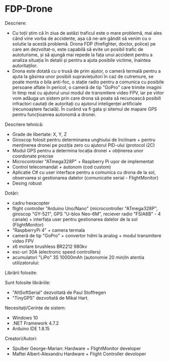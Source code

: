 # FDP-Drone

Descriere:
* Cu toții știm că în ziua de astăzi traficul este o mare problemă, mai ales când vine vorba de accidente, așa că ne-am gândit să venim cu o solutie la acestă problemă. Drona FDP (firefighter, doctor, police) pe care am dezvoltat-o, este capabilă să evite un posibil trafic de autoturisme, și să ajungă mai repede la fața unui accident pentru a analiza situația în detalii și pentru a ajuta posibile victime, înaintea autoritaților.
* Drona este dotată cu o trusă de prim ajutor, o cameră termală pentru a ajuta la găsirea unor posibili supraviețuitori în caz de cutremure, se poate monta o bila anti-foc, o stație radio pentru a comunica cu posibile persoane aflate în pericol, o cameră de tip "GoPro" care trimite imagini în timp real cu ajutorul unui modul de transmitere video FPV, iar pe viitor vom adăuga un sistem prin care drona să poata să recunoască posibili infractori cautați de autoritați cu ajutorul inteligenței artificiale (recunoaștere facială). În curând va fi gata și sitemul de mapare GPS pentru funcțioanrea autonomă a dronei.

Descriere tehnică:
* Grade de libertate: X, Y, Z
* Giroscop folosit pentru determinarea unghiului de înclinare + pentru menținerea dronei pe poziția zero cu ajutorul PID-ului (protocol i2C)
* Modul GPS pentru a determina locația dronei + obținerea unor coordonate precise
* Microcontroler "ATmega328P" + Raspberry Pi ușor de implementat
* Control telecomandat + autonom (cod custom)
* Aplicatie C# cu user interface pentru a comunica cu drona de la sol, observarea si gestionarea datelor (comunicatie serial - FlightMonitor)
* Desing robust

Dotări:
* cadru hexacopter
* flight controller "Arduino Uno/Nano" (microcontroller "ATmega328P", giroscop "GY-521", GPS "U-blox Neo-6M", reciever radio "FSIA6B" - 4 canale) + interfața user pentru gestionarea datelor de la sol (FlightMonitor)
* "RaspberryPi 4" + camera termala
* cameră de tip "GoPro" + convertor hdmi la analog + modul transmitere video FPV
* x6 motare brushless BR2212 980kv 
* esc-uri 30A (electronic speed controllers)
* acumulatori "LiPo" 3S 10000mAh (autonomie 20 min)In atentia utilizatorului:

Librării folosite:

Sunt folosite librăriile:
* "AltSoftSerial" dezvoltată de Paul Stoffregen
* "TinyGPS" dezvoltată de Mikal Hart.

Necesitați/Cerințe de sistem:
* Windows 10
* .NET Framework 4.7.2
* Arduino IDE 1.8.15

Creatori/Autori:
* Spulber George-Marian: Hardware + FlightMonitor developer
* Maftei Albert-Alexandru Hardware + Flight Controller devoloper